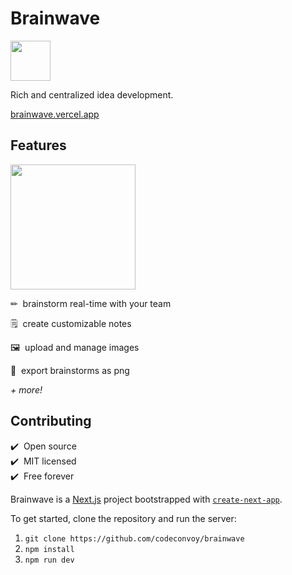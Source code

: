 # Brainwave

<p>
  <a href="https://brainwave.vercel.app">
    <img src="https://user-images.githubusercontent.com/27871609/140626707-e4bcefaf-e6ab-45cc-b1c6-b0067d58452d.png" height="64px">
  </a>
</p>

Rich and centralized idea development.

[brainwave.vercel.app](https://brainwave.vercel.app)

## Features

<p>
  <a href="https://brainwave.vercel.app">
    <img src="https://user-images.githubusercontent.com/27871609/140626560-934fe766-b7ea-4e3a-bcbf-78ab1111360d.png" height="200px">
  </a>
</p>

✏&nbsp;&nbsp;brainstorm real-time with your team

🗒️&nbsp;&nbsp;create customizable notes

🖼️&nbsp;&nbsp;upload and manage images

📸&nbsp;&nbsp;export brainstorms as png

*+ more!*

## Contributing

✔️&nbsp;&nbsp;Open source<br />
✔️&nbsp;&nbsp;MIT licensed<br />
✔️&nbsp;&nbsp;Free forever

Brainwave is a [Next.js](https://nextjs.org/) project bootstrapped with [`create-next-app`](https://github.com/vercel/next.js/tree/canary/packages/create-next-app).

To get started, clone the repository and run the server:

1. `git clone https://github.com/codeconvoy/brainwave`
2. `npm install`
3. `npm run dev`
